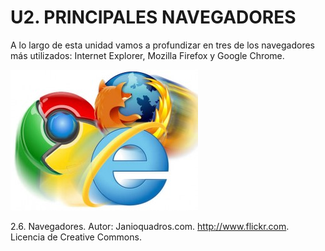 
# U2. PRINCIPALES NAVEGADORES

A lo largo de esta unidad vamos a profundizar en tres de los navegadores más utilizados: Internet Explorer, Mozilla Firefox y Google Chrome.


![](img/navegadores3.jpg)

 2.6. Navegadores. Autor: Janioquadros.com. http://www.flickr.com. Licencia de Creative Commons.

